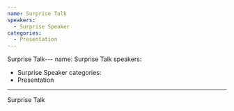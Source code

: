 ```yaml
--- 
name: Surprise Talk
speakers: 
  - Surprise Speaker
categories:
  - Presentation
---
```


Surprise Talk--- 
name: Surprise Talk
speakers: 
  - Surprise Speaker
categories:
  - Presentation
---

Surprise Talk